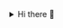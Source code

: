 <details>
  <summary>Hi there 👋</summary>
  <p>About me BSIT Student at Laguna State Polytechnic University currently studying: Dart, Flutter, SQL, PHP.</p>
    <p>Goal: To become proficient Web and mobile developer Interested in UI/UX design, Problem solving.</p>
  <p>Skills Languages: Python, Dart, Flask, Flutter</p>
  <p>Additional Skills: Database Designing Basics, Mobile App development fundamentals</p>
  <p>Current Projects: Capstone Project, Creating some programs for portfolio, Simple flutter programs.</p>
  <p>Contact: jhonpaulstodomingo21@gmail.com</p>
</details>
